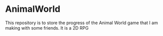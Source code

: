 # AnimalWorld
This repository is to store the progress of the Animal World game that I am making with some friends. It is a 2D RPG
